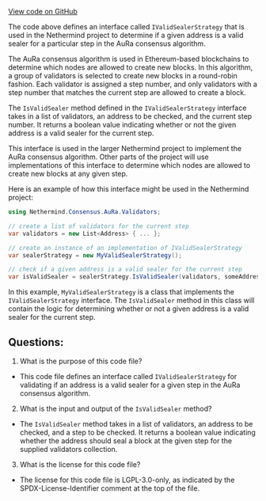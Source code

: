 [View code on GitHub](https://github.com/NethermindEth/nethermind/src/Nethermind/Nethermind.Consensus.AuRa/Validators/IValidSealerStrategy.cs)

The code above defines an interface called `IValidSealerStrategy` that is used in the Nethermind project to determine if a given address is a valid sealer for a particular step in the AuRa consensus algorithm. 

The AuRa consensus algorithm is used in Ethereum-based blockchains to determine which nodes are allowed to create new blocks. In this algorithm, a group of validators is selected to create new blocks in a round-robin fashion. Each validator is assigned a step number, and only validators with a step number that matches the current step are allowed to create a block. 

The `IsValidSealer` method defined in the `IValidSealerStrategy` interface takes in a list of validators, an address to be checked, and the current step number. It returns a boolean value indicating whether or not the given address is a valid sealer for the current step. 

This interface is used in the larger Nethermind project to implement the AuRa consensus algorithm. Other parts of the project will use implementations of this interface to determine which nodes are allowed to create new blocks at any given step. 

Here is an example of how this interface might be used in the Nethermind project:

```csharp
using Nethermind.Consensus.AuRa.Validators;

// create a list of validators for the current step
var validators = new List<Address> { ... };

// create an instance of an implementation of IValidSealerStrategy
var sealerStrategy = new MyValidSealerStrategy();

// check if a given address is a valid sealer for the current step
var isValidSealer = sealerStrategy.IsValidSealer(validators, someAddress, currentStep);
```

In this example, `MyValidSealerStrategy` is a class that implements the `IValidSealerStrategy` interface. The `IsValidSealer` method in this class will contain the logic for determining whether or not a given address is a valid sealer for the current step.
## Questions: 
 1. What is the purpose of this code file?
- This code file defines an interface called `IValidSealerStrategy` for validating if an address is a valid sealer for a given step in the AuRa consensus algorithm.

2. What is the input and output of the `IsValidSealer` method?
- The `IsValidSealer` method takes in a list of validators, an address to be checked, and a step to be checked. It returns a boolean value indicating whether the address should seal a block at the given step for the supplied validators collection.

3. What is the license for this code file?
- The license for this code file is LGPL-3.0-only, as indicated by the SPDX-License-Identifier comment at the top of the file.